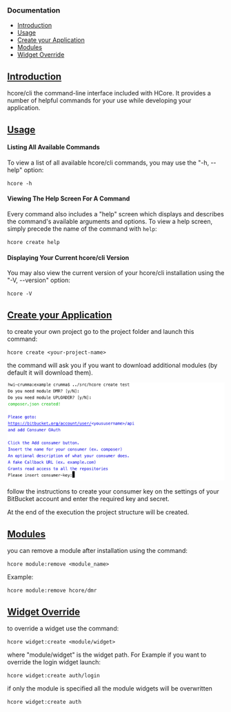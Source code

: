 ### Documentation

*   [Introduction](#introduction)
*   [Usage](#usage)
*   [Create your Application](#create_your_app)
*   [Modules](#modules)
*   [Widget Override](#widget_override)

## [Introduction](#introduction)

hcore/cli the command-line interface included with HCore. It provides a number of helpful commands for your use while developing your application.

## [Usage](#usage)

#### Listing All Available Commands

To view a list of all available hcore/cli commands, you may use the "-h, --help" option:

    hcore -h

#### Viewing The Help Screen For A Command

Every command also includes a "help" screen which displays and describes the command's available arguments and options. To view a help screen, simply precede the name of the command with `help`:

    hcore create help

#### Displaying Your Current hcore/cli Version

You may also view the current version of your hcore/cli installation using the "-V, --version" option:

    hcore -V

<a name="calling-commands-outside-of-cli"></a>

## [Create your Application](#create_your_app)

to create your own project 
go to the project folder and launch this command:

    hcore create <your-project-name>

the command will ask you if you want to download additional modules (by default it will download them).

![alt text](resources/bitbucket-oauth.png "BitBucket OAuth")

follow the instructions to create your consumer key on the settings of your BitBucket account and enter the required key and secret.

At the end of the execution the project structure will be created.

## [Modules](#modules)

you can remove a module after installation using the command:

    hcore module:remove <module_name>

Example:
    
    hcore module:remove hcore/dmr
    

## [Widget Override](#widget_override)

to override a widget use the command:

    hcore widget:create <module/widget>

where "module/widget" is the widget path.
For Example if you want to override the login widget launch:
    
    hcore widget:create auth/login

if only the module is specified all the module widgets will be overwritten
    
    hcore widget:create auth
